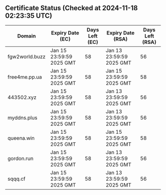 ## Certificate Status (Checked at 2024-11-18 02:23:35 UTC)
| Domain | Expiry Date (EC) | Days Left (EC) | Expiry Date (RSA) | Days Left (RSA) |
|--------|-------------------|----------------|--------------------|--------------------|
| fgw2world.buzz | Jan 15 23:59:59 2025 GMT | 58 | Jan 13 23:59:59 2025 GMT | 56 |
| free4me.pp.ua | Jan 15 23:59:59 2025 GMT | 58 | Jan 15 23:59:59 2025 GMT | 58 |
| 443502.xyz | Jan 15 23:59:59 2025 GMT | 58 | Jan 13 23:59:59 2025 GMT | 56 |
| myddns.plus | Jan 15 23:59:59 2025 GMT | 58 | Jan 13 23:59:59 2025 GMT | 56 |
| queena.win | Jan 15 23:59:59 2025 GMT | 58 | Jan 15 23:59:59 2025 GMT | 58 |
| gordon.run | Jan 15 23:59:59 2025 GMT | 58 | Jan 13 23:59:59 2025 GMT | 56 |
| sqqq.cf | Jan 15 23:59:59 2025 GMT | 58 | Jan 13 23:59:59 2025 GMT | 56 |
